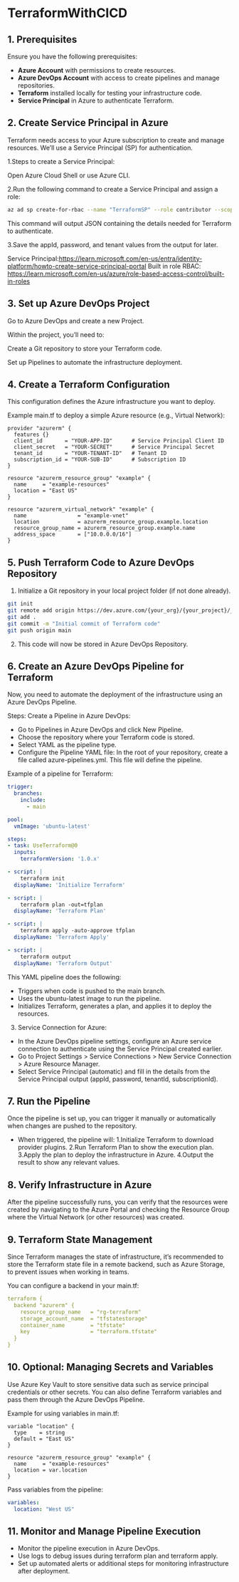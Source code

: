 # TerraformWithCICD

## 1. Prerequisites
Ensure you have the following prerequisites:

- **Azure Account** with permissions to create resources.
- **Azure DevOps Account** with access to create pipelines and manage repositories.
- **Terraform** installed locally for testing your infrastructure code.
- **Service Principal** in Azure to authenticate Terraform.

## 2. Create Service Principal in Azure
Terraform needs access to your Azure subscription to create and manage resources. We’ll use a Service Principal (SP) for authentication.

1.Steps to create a Service Principal:

Open Azure Cloud Shell or use Azure CLI.

2.Run the following command to create a Service Principal and assign a role:
```Bash
az ad sp create-for-rbac --name "TerraformSP" --role contributor --scopes /subscriptions/{subscription_id}
```
This command will output JSON containing the details needed for Terraform to authenticate.

3.Save the appId, password, and tenant values from the output for later.

Service Principal:https://learn.microsoft.com/en-us/entra/identity-platform/howto-create-service-principal-portal
Built in role RBAC: https://learn.microsoft.com/en-us/azure/role-based-access-control/built-in-roles

## 3. Set up Azure DevOps Project
 
 Go to Azure DevOps and create a new Project.

Within the project, you’ll need to:

Create a Git repository to store your Terraform code.

Set up Pipelines to automate the infrastructure deployment.

## 4. Create a Terraform Configuration
This configuration defines the Azure infrastructure you want to deploy.

Example main.tf to deploy a simple Azure resource (e.g., Virtual Network):

```hcl
provider "azurerm" {
  features {}
  client_id       = "YOUR-APP-ID"      # Service Principal Client ID
  client_secret   = "YOUR-SECRET"      # Service Principal Secret
  tenant_id       = "YOUR-TENANT-ID"   # Tenant ID
  subscription_id = "YOUR-SUB-ID"      # Subscription ID
}

resource "azurerm_resource_group" "example" {
  name     = "example-resources"
  location = "East US"
}

resource "azurerm_virtual_network" "example" {
  name                = "example-vnet"
  location            = azurerm_resource_group.example.location
  resource_group_name = azurerm_resource_group.example.name
  address_space       = ["10.0.0.0/16"]
}
```
## 5. Push Terraform Code to Azure DevOps Repository

1. Initialize a Git repository in your local project folder (if not done already).

```bash
git init
git remote add origin https://dev.azure.com/{your_org}/{your_project}/_git/{your_repo}
git add .
git commit -m "Initial commit of Terraform code"
git push origin main
```
2. This code will now be stored in Azure DevOps Repository.

## 6. Create an Azure DevOps Pipeline for Terraform
Now, you need to automate the deployment of the infrastructure using an Azure DevOps Pipeline.

Steps:
Create a Pipeline in Azure DevOps:

- Go to Pipelines in Azure DevOps and click New Pipeline.
- Choose the repository where your Terraform code is stored.
- Select YAML as the pipeline type.
- Configure the Pipeline YAML file: In the root of your repository, create a file called azure-pipelines.yml. This file will define the pipeline.

Example of a pipeline for Terraform:

```yaml
trigger:
  branches:
    include:
      - main

pool:
  vmImage: 'ubuntu-latest'

steps:
- task: UseTerraform@0
  inputs:
    terraformVersion: '1.0.x'

- script: |
    terraform init
  displayName: 'Initialize Terraform'

- script: |
    terraform plan -out=tfplan
  displayName: 'Terraform Plan'

- script: |
    terraform apply -auto-approve tfplan
  displayName: 'Terraform Apply'

- script: |
    terraform output
  displayName: 'Terraform Output'

```
This YAML pipeline does the following:

- Triggers when code is pushed to the main branch.
- Uses the ubuntu-latest image to run the pipeline.
- Initializes Terraform, generates a plan, and applies it to deploy the resources.
  
3. Service Connection for Azure:

- In the Azure DevOps pipeline settings, configure an Azure service connection to authenticate using the Service Principal created earlier.
- Go to Project Settings > Service Connections > New Service Connection > Azure Resource Manager.
- Select Service Principal (automatic) and fill in the details from the Service Principal output (appId, password, tenantId, subscriptionId).


## 7. Run the Pipeline
Once the pipeline is set up, you can trigger it manually or automatically when changes are pushed to the repository.

- When triggered, the pipeline will:
1.Initialize Terraform to download provider plugins.
2.Run Terraform Plan to show the execution plan.
3.Apply the plan to deploy the infrastructure in Azure.
4.Output the result to show any relevant values.

## 8. Verify Infrastructure in Azure

After the pipeline successfully runs, you can verify that the resources were created by navigating to the Azure Portal and checking the Resource Group where the Virtual Network (or other resources) was created.

## 9. Terraform State Management
Since Terraform manages the state of infrastructure, it’s recommended to store the Terraform state file in a remote backend, such as Azure Storage, to prevent issues when working in teams.

You can configure a backend in your main.tf:

```yaml
terraform {
  backend "azurerm" {
    resource_group_name   = "rg-terraform"
    storage_account_name  = "tfstatestorage"
    container_name        = "tfstate"
    key                   = "terraform.tfstate"
  }
}
```
## 10. Optional: Managing Secrets and Variables
Use Azure Key Vault to store sensitive data such as service principal credentials or other secrets.
You can also define Terraform variables and pass them through the Azure DevOps Pipeline.

Example for using variables in main.tf:

```hcl
variable "location" {
  type    = string
  default = "East US"
}

resource "azurerm_resource_group" "example" {
  name     = "example-resources"
  location = var.location
}
```
Pass variables from the pipeline:

```yaml
variables:
  location: "West US"

```

## 11. Monitor and Manage Pipeline Execution
- Monitor the pipeline execution in Azure DevOps.
- Use logs to debug issues during terraform plan and terraform apply.
- Set up automated alerts or additional steps for monitoring infrastructure after deployment.




